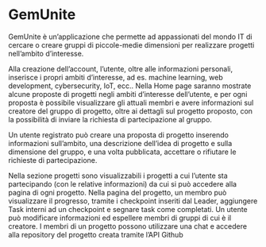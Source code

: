 # GemUnite

GemUnite è un’applicazione che permette ad appassionati del mondo IT di cercare o creare gruppi di piccole-medie dimensioni per realizzare progetti nell’ambito d’interesse.


Alla creazione dell’account, l’utente, oltre alle informazioni personali, inserisce i propri ambiti d’interesse, ad es. machine learning, web development, cybersecurity, IoT, ecc.. Nella Home page saranno mostrate alcune proposte di progetti negli ambiti d’interesse dell’utente, e per ogni proposta è possibile visualizzare gli attuali membri e avere informazioni sul creatore del gruppo di progetto, oltre ai dettagli sul progetto proposto, con la possibilità di inviare la richiesta di partecipazione al gruppo.


Un utente registrato può creare una proposta di progetto inserendo informazioni sull’ambito, una descrizione dell’idea di progetto e sulla dimensione del gruppo, e una volta pubblicata, accettare o rifiutare le richieste di partecipazione.


Nella sezione progetti sono visualizzabili i progetti a cui l’utente sta partecipando (con le relative informazioni) da cui si può accedere alla pagina di ogni progetto. Nella pagina del progetto, un membro può visualizzare il progresso, tramite i checkpoint inseriti dal Leader, aggiungere Task interni ad un checkpoint e segnare task come completati. Un utente può modificare informazioni ed espellere membri di gruppi di cui è il creatore. I membri di un progetto possono utilizzare una chat e accedere alla repository del progetto creata tramite l’API Github
